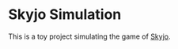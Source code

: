 # Skyjo Simulation

This is a toy project simulating the game of [Skyjo](https://boardgamegeek.com/boardgame/204135/skyjo).

